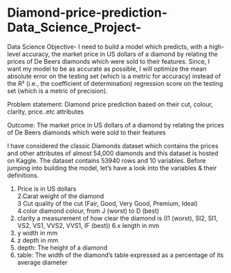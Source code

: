 # Diamond-price-prediction-Data_Science_Project-
Data Science Objective- I need to build a model which predicts, 
with a high-level accuracy, the market price in US dollars of a diamond 
by relating the prices of De Beers diamonds which were sold to their 
features. Since, I want my model to be as accurate as possible, I will 
optimize the mean absolute error on the testing set (which is a metric 
for accuracy) instead of the R² (i.e., the coefficient of determination) 
regression score on the testing set (which is a metric of precision).


Problem statement:
Diamond price prediction based on their cut, colour, clarity, 
price..etc attributes

Outcome:
The market price in US dollars of a diamond by relating the prices of 
De Beers diamonds which were sold to their features

I have considered the classic Diamonds dataset which contains the 
prices and other attributes of almost 54,000 diamonds and this dataset 
is hosted on Kaggle. The dataset contains 53940 rows and 10 variables. 
Before jumping into building the model, let’s have a look into the 
variables & their definitions.
1. Price is in US dollars  
2.Carat weight of the diamond  
3 Cut quality of the cut (Fair, Good, Very Good, Premium, Ideal)  
4.color diamond colour, from J (worst) to D (best) 
5. clarity a measurement of how clear the diamond is (I1 (worst), 
SI2, SI1, VS2, VS1, VVS2, VVS1, IF (best)) 
6.x length in mm 
7. y width in mm 
8. z depth in mm   
9. depth: The height of a diamond  
10. table: The width of the diamond’s table expressed as a percentage
of its average diameter





